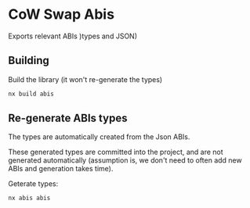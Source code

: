 # CoW Swap Abis

Exports relevant ABIs )types and JSON)

## Building

Build the library (it won't re-generate the types)

```bash
nx build abis
```

## Re-generate ABIs types

The types are automatically created from the Json ABIs.

These generated types are committed into the project, and are not generated automatically (assumption is, we don't need to often add new ABIs and generation takes time).

Geterate types:

```bash
nx abis abis
```

